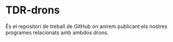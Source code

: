 # TDR-drons
És el repositori de treball de GitHub on anirem publicant els nostres programes relacionats amb ambdos drons.
